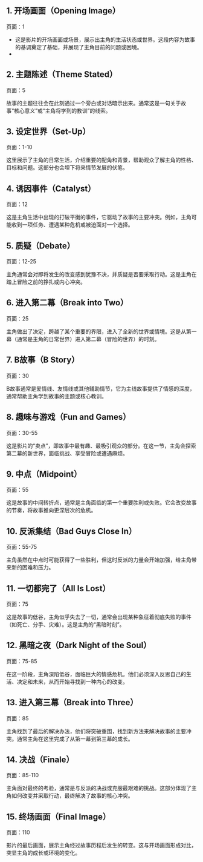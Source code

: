 ## 1. 开场画面（Opening Image）

页面：1

- 这是影片的开场画面或场景，展示出主角的生活状态或世界。这段内容为故事的基调奠定了基础，并展现了主角目前的问题或困境。
- 

## 2. 主题陈述（Theme Stated）

页面：5

故事的主题往往会在此刻通过一个旁白或对话暗示出来。通常这是一句关于故事“核心意义”或“主角将学到的教训”的线索。

## 3. 设定世界（Set-Up）

页面：1-10

这里展示了主角的日常生活，介绍重要的配角和背景，帮助观众了解主角的性格、目标和问题。这部分也会埋下将来情节发展的伏笔。

## 4. 诱因事件（Catalyst）

页面：12

这是主角生活中出现的打破平衡的事件，它驱动了故事的主要冲突。例如，主角可能收到一项任务、遭遇某种危机或被迫面对一个选择。

## 5. 质疑（Debate）

页面：12-25

主角通常会对即将发生的改变感到犹豫不决，并质疑是否要采取行动。这是主角在踏上冒险之前的挣扎或内心冲突。

## 6. 进入第二幕（Break into Two）

页面：25

主角做出了决定，跨越了某个重要的界限，进入了全新的世界或情境。这是从第一幕（通常是主角的日常世界）进入第二幕（冒险的世界）的时刻。

## 7. B故事（B Story）

页面：30

B故事通常是爱情线、友情线或其他辅助情节，它为主线故事提供了情感的深度，通常帮助主角学到故事的主题或核心教训。

## 8. 趣味与游戏（Fun and Games）

页面：30-55

这是影片的“卖点”，即故事中最有趣、最吸引观众的部分。在这一节，主角会探索第二幕的新世界，面临挑战、享受冒险或遭遇麻烦。

## 9. 中点（Midpoint）

页面：55

这是故事的中间转折点，通常是主角面临的第一个重要胜利或失败。它会改变故事的节奏，将故事推向更深层次的危机。

## 10. 反派集结（Bad Guys Close In）

页面：55-75

主角虽然在中点时可能获得了一些胜利，但这时反派的力量会开始加强，给主角带来新的困难和压力。

## 11. 一切都完了（All Is Lost）

页面：75

这是故事的低谷，主角似乎失去了一切，通常会出现某种象征着彻底失败的事件（如死亡、分手、灾难）。这是主角的“黑暗时刻”。

## 12. 黑暗之夜（Dark Night of the Soul）

页面：75-85

在这一阶段，主角深陷低谷，面临巨大的情感危机。他们必须深入反思自己的生活、决定和未来，从而开始寻找到一种内心的改变。

## 13. 进入第三幕（Break into Three）

页面：85

主角找到了最后的解决办法，他们将突破重围，找到新方法来解决故事的主要冲突。通常主角在这里完成了从第一幕到第三幕的成长。

## 14. 决战（Finale）

页面：85-110

主角面对最终的考验，通常是与反派的决战或克服最艰难的挑战。这部分体现了主角如何改变并采取行动，最终解决了故事的核心冲突。

## 15. 终场画面（Final Image）

页面：110

影片的最后画面，展示主角经过故事历程后发生的转变。这与开场画面形成对比，突显主角的成长或环境的变化。